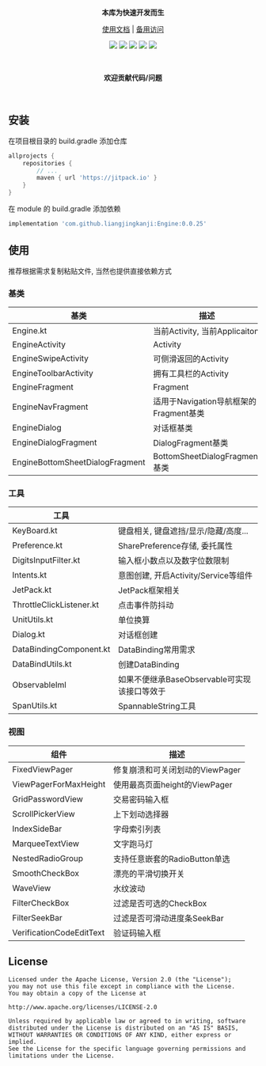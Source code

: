 
<p align="center"><strong>本库为快速开发而生</strong></p>

<p align="center"><a href="http://liangjingkanji.github.io/Engine/">使用文档</a>
 | <a href="https://serverless-page-bucket-5ka5085e-1252757332.cos-website.ap-shanghai.myqcloud.com">备用访问</a>
</p>

<p align="center">
<a href="https://jitpack.io/#liangjingkanji/Engine"><img src="https://jitpack.io/v/liangjingkanji/Engine.svg"/></a>
<img src="https://img.shields.io/badge/language-kotlin-orange.svg"/>
<img src="https://img.shields.io/badge/license-Apache-blue"/>
<a href="https://liangjingkanji.github.io/Engine/api/"><img src="https://img.shields.io/badge/api-%E5%87%BD%E6%95%B0%E6%96%87%E6%A1%A3-red"/></a>
<a href="https://jq.qq.com/?_wv=1027&k=vWsXSNBJ"><img src="https://img.shields.io/badge/QQ群-752854893-blue"/></a>
</p>

<br>
<p align="center"><strong>欢迎贡献代码/问题</strong></p>
<br>

## 安装

在项目根目录的 build.gradle 添加仓库

```groovy
allprojects {
    repositories {
        // ...
        maven { url 'https://jitpack.io' }
    }
}
```

在 module 的 build.gradle 添加依赖

```groovy
implementation 'com.github.liangjingkanji:Engine:0.0.25'
```

## 使用

推荐根据需求复制粘贴文件, 当然也提供直接依赖方式

### 基类

| 基类 | 描述 |
|-|-|
| Engine.kt | 当前Activity, 当前Applicaiton |
| EngineActivity | Activity |
| EngineSwipeActivity | 可侧滑返回的Activity |
| EngineToolbarActivity | 拥有工具栏的Activity |
| EngineFragment | Fragment |
| EngineNavFragment | 适用于Navigation导航框架的Fragment基类 |
| EngineDialog | 对话框基类 |
| EngineDialogFragment | DialogFragment基类 |
| EngineBottomSheetDialogFragment | BottomSheetDialogFragment基类 |

### 工具

| 工具                     |                                      |
| ------------------------ | ------------------------------------ |
| KeyBoard.kt              | 键盘相关, 键盘遮挡/显示/隐藏/高度...       |
| Preference.kt            | SharePreference存储, 委托属性                  |
| DigitsInputFilter.kt     | 输入框小数点以及数字位数限制                     |
| Intents.kt               | 意图创建, 开启Activity/Service等组件 |
| JetPack.kt               | JetPack框架相关                      |
| ThrottleClickListener.kt | 点击事件防抖动                       |
| UnitUtils.kt             | 单位换算                             |
| Dialog.kt                | 对话框创建                           |
| DataBindingComponent.kt  | DataBinding常用需求                  |
| DataBindUtils.kt         | 创建DataBinding                      |
| ObservableIml            | 如果不便继承BaseObservable可实现该接口等效于   |
| SpanUtils.kt            | SpannableString工具   |

### 视图

| 组件 | 描述 |
|-|-|
| FixedViewPager | 修复崩溃和可关闭划动的ViewPager |
| ViewPagerForMaxHeight | 使用最高页面height的ViewPager |
| GridPasswordView | 交易密码输入框 |
| ScrollPickerView | 上下划动选择器 |
| IndexSideBar | 字母索引列表 |
| MarqueeTextView | 文字跑马灯 |
| NestedRadioGroup | 支持任意嵌套的RadioButton单选 |
| SmoothCheckBox | 漂亮的平滑切换开关 |
| WaveView | 水纹波动 |
| FilterCheckBox | 过滤是否可选的CheckBox |
| FilterSeekBar | 过滤是否可滑动进度条SeekBar |
| VerificationCodeEditText | 验证码输入框 |

## License

```
Licensed under the Apache License, Version 2.0 (the "License");
you may not use this file except in compliance with the License.
You may obtain a copy of the License at

http://www.apache.org/licenses/LICENSE-2.0

Unless required by applicable law or agreed to in writing, software
distributed under the License is distributed on an "AS IS" BASIS,
WITHOUT WARRANTIES OR CONDITIONS OF ANY KIND, either express or implied.
See the License for the specific language governing permissions and
limitations under the License.
```
